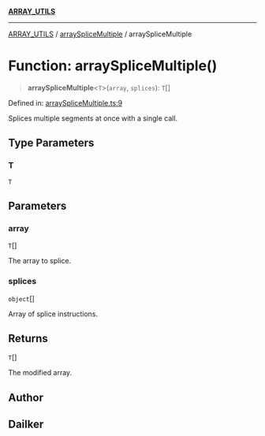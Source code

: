 [**ARRAY_UTILS**](../../README.md)

***

[ARRAY_UTILS](../../README.md) / [arraySpliceMultiple](../README.md) / arraySpliceMultiple

# Function: arraySpliceMultiple()

> **arraySpliceMultiple**\<`T`\>(`array`, `splices`): `T`[]

Defined in: [arraySpliceMultiple.ts:9](https://github.com/dailker/everyutil/blob/c1119b9befc384594ad07b4277ef37c36f79d0c2/src/array/arraySpliceMultiple.ts#L9)

Splices multiple segments at once with a single call.

## Type Parameters

### T

`T`

## Parameters

### array

`T`[]

The array to splice.

### splices

`object`[]

Array of splice instructions.

## Returns

`T`[]

The modified array.

## Author

## Dailker
